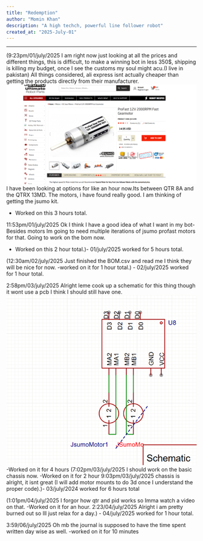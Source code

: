 ```yaml
---
title: "Redemption"
author: "Momin Khan"
description: "A high techch, powerful line follower robot"
created_at: "2025-July-01"
---
```



---
(9:23pm/01/july/2025
I am right now just looking at all the prices and different things, this is difficult, to make a winning bot in less 350$, shipping is killing my budget, once I see the customs my soul might acu.(I live in pakistan) All things considered, ali express isnt actually cheaper than getting the products directly from their manufacturer. ![alt text](image.png)
I have been looking at options for like an hour now.Its between QTR 8A and the QTRX 13MD. The motors, i have found really good. I am thinking of getting the jsumo kit.
- Worked on this 3 hours total.

11:53pm/01/july/2025
Ok I think I have a good idea of what I want in my bot-Besides motors Im going to need multiple iterations of jsumo profast motors for that. Going to work on the bom now.
- Worked on this 2 hour total.)- 01/july/2025 worked for 5 hours total.

(12:30am/02/july/2025
Just finished the BOM.csv and read me I think they will be nice for now.
-worked on it for 1 hour total.) - 02/july/2025 worked for 1 hour total.

2:58pm/03/july/2025
Alright leme cook up a schematic for this thing though it wont use a pcb I think I should still have one.![alt text](image-1.png)
-Worked on it for 4 hours
(7:02pm/03/july/2025
I should work on the basic chassis now.
-Worked on it for 2 hour
9:03pm/03/july/2025
chassis is alright, it isnt great (I will add motor mounts to do 3d once I understand the proper code).)- 03/july/2024 worked for 6 hours total

(1:01pm/04/july/2025
I forgor how qtr and pid works so Imma watch a video on that.
-Worked on it for an hour. 
2:23/04/july/2025
Alright i am pretty burned out so Ill just relax for a day.) - 04/july/2025 worked for 1 hour total.

3:59/06/july/2025
Oh mb the journal is supposed to have the time spent written day wise as well.
-worked on it for 10 minutes